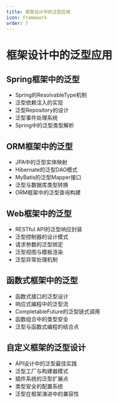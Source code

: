 ```yaml
---
title: 框架设计中的泛型应用
icon: framework
order: 7
---
```


# 框架设计中的泛型应用

## Spring框架中的泛型

- Spring的ResolvableType机制
- 泛型依赖注入的实现
- 泛型Repository的设计
- 泛型事件处理系统
- Spring中的泛型类型解析

## ORM框架中的泛型

- JPA中的泛型实体映射
- Hibernate的泛型DAO模式
- MyBatis的泛型Mapper接口
- 泛型与数据库类型转换
- ORM框架中的泛型查询构建

## Web框架中的泛型

- RESTful API的泛型响应封装
- 泛型控制器的设计模式
- 请求参数的泛型绑定
- 泛型视图与模板渲染
- 泛型异常处理机制

## 函数式框架中的泛型

- 函数式接口的泛型设计
- 响应式编程中的泛型流
- CompletableFuture的泛型链式调用
- 函数组合中的类型安全
- 泛型与函数式编程的结合点

## 自定义框架的泛型设计

- API设计中的泛型最佳实践
- 泛型工厂与构建器模式
- 插件系统的泛型扩展点
- 类型安全的配置系统
- 泛型在框架演进中的兼容性
